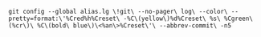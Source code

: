 
`git config --global alias.lg \!git\ --no-pager\ log\ --color\ --pretty=format:\'%Cred%h%Creset\ -%C\(yellow\)%d%Creset\ %s\ %Cgreen\(%cr\)\ %C\(bold\ blue\)\<%an\>%Creset\'\ --abbrev-commit\ -n5 `

